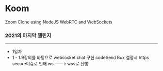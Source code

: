 # Koom

Zoom Clone using NodeJS WebRTC and WebSockets

### 2021의 마지막 챌린지

---

- 1일차
- 1 - 1.9강의를 바탕으로 websocket chat 구현
  codeSend Box 설정시 https secure이슈로 인해 ws ---> wss로 진행
